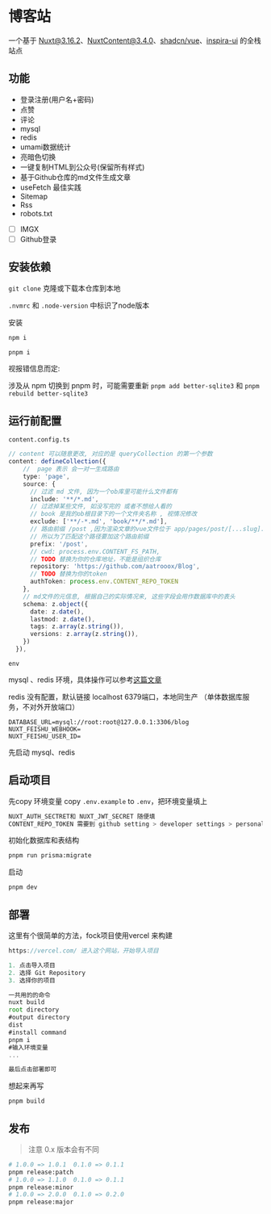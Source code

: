 # 博客站

一个基于 [Nuxt@3.16.2](https://nuxt.com/)、[NuxtContent@3.4.0](https://content.nuxt.com/)、[shadcn/vue](https://www.shadcn-vue.com/)、[inspira-ui](https://inspira-ui.com/components) 的全栈站点

## 功能

- 登录注册(用户名+密码)
- 点赞
- 评论
- mysql
- redis
- umami数据统计
- 亮暗色切换
- 一键复制HTML到公众号(保留所有样式)
- 基于Github仓库的md文件生成文章
- useFetch 最佳实践
- Sitemap
- Rss
- robots.txt
- [ ] IMGX
- [ ] Github登录

## 安装依赖

`git clone` 克隆或下载本仓库到本地

`.nvmrc` 和 `.node-version` 中标识了node版本

安装

```bash
npm i 

pnpm i 

```

视报错信息而定:

涉及从 npm 切换到 pnpm 时，可能需要重新 `pnpm add better-sqlite3` 和 `pnpm rebuild better-sqlite3`


## 运行前配置

`content.config.ts`

```ts
// content 可以随意更改, 对应的是 queryCollection 的第一个参数
content: defineCollection({
    //  page 表示 会一对一生成路由
    type: 'page',
    source: {
      // 过滤 md 文件, 因为一个ob库里可能什么文件都有
      include: '**/*.md',
      // 过滤掉某些文件, 如没写完的 或者不想给人看的
      // book 是我的ob根目录下的一个文件夹名称 , 视情况修改
      exclude: ['**/-*.md', 'book/**/*.md'],
      // 路由前缀 /post ,因为渲染文章的vue文件位于 app/pages/post/[...slug].vue
      // 所以为了匹配这个路径要加这个路由前缀
      prefix: '/post',
      // cwd: process.env.CONTENT_FS_PATH,
      // TODO 替换为你的仓库地址，不能是组织仓库
      repository: 'https://github.com/aatrooox/Blog',
      // TODO 替换为你的token
      authToken: process.env.CONTENT_REPO_TOKEN
    },
    // md文件的元信息, 根据自己的实际情况来, 这些字段会用作数据库中的表头
    schema: z.object({
      date: z.date(),
      lastmod: z.date(),
      tags: z.array(z.string()),
      versions: z.array(z.string()),
    })
  }),
```

`env`

mysql 、redis 环境，具体操作可以参考[这篇文章](https://zzao.club/post/nuxt/local-init-mysql-by-docker)

redis 没有配置，默认链接 localhost 6379端口，本地同生产 （单体数据库服务，不对外开放端口）

```
DATABASE_URL=mysql://root:root@127.0.0.1:3306/blog
NUXT_FEISHU_WEBHOOK=
NUXT_FEISHU_USER_ID=
```
先启动 mysql、redis

## 启动项目

先copy 环境变量
copy  `.env.example` to `.env`，把环境变量填上
```bash
NUXT_AUTH_SECTRET和 NUXT_JWT_SECRET 随便填
CONTENT_REPO_TOKEN 需要到 github setting > developer settings > personal access tokens 生产一个Fine-grained 精细token 只需要打开content这个权限就好
```
初始化数据库和表结构 
```bash
pnpm run prisma:migrate
```

启动
```bash
pnpm dev
```


## 部署

这里有个很简单的方法，fock项目使用vercel 来构建
```js
https://vercel.com/ 进入这个网站，开始导入项目

1. 点击导入项目
2. 选择 Git Repository
3. 选择你的项目

一共用的的命令
nuxt build
root directory
#output directory
dist
#install command
pnpm i
#输入环境变量
...

最后点击部署即可
```


想起来再写

```bash
pnpm build
```

## 发布

> 注意 0.x 版本会有不同

```bash
# 1.0.0 => 1.0.1  0.1.0 => 0.1.1
pnpm release:patch 
# 1.0.0 => 1.1.0  0.1.0 => 0.1.1
pnpm release:minor
# 1.0.0 => 2.0.0  0.1.0 => 0.2.0
pnpm release:major
```
